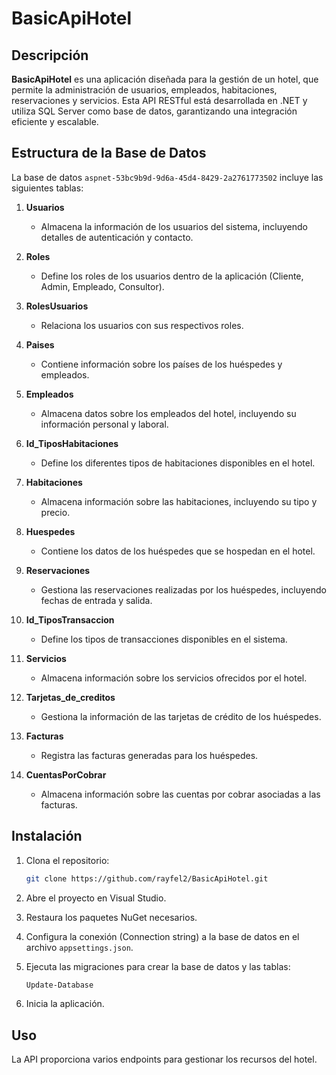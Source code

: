 # BasicApiHotel

## Descripción

**BasicApiHotel** es una aplicación diseñada para la gestión de un hotel, que permite la administración de usuarios, empleados, habitaciones, reservaciones y servicios. Esta API RESTful está desarrollada en .NET y utiliza SQL Server como base de datos, garantizando una integración eficiente y escalable.

## Estructura de la Base de Datos

La base de datos `aspnet-53bc9b9d-9d6a-45d4-8429-2a2761773502` incluye las siguientes tablas:

1. **Usuarios**
   - Almacena la información de los usuarios del sistema, incluyendo detalles de autenticación y contacto.

2. **Roles**
   - Define los roles de los usuarios dentro de la aplicación (Cliente, Admin, Empleado, Consultor).

3. **RolesUsuarios**
   - Relaciona los usuarios con sus respectivos roles.

4. **Paises**
   - Contiene información sobre los países de los huéspedes y empleados.

5. **Empleados**
   - Almacena datos sobre los empleados del hotel, incluyendo su información personal y laboral.

6. **Id_TiposHabitaciones**
   - Define los diferentes tipos de habitaciones disponibles en el hotel.

7. **Habitaciones**
   - Almacena información sobre las habitaciones, incluyendo su tipo y precio.

8. **Huespedes**
   - Contiene los datos de los huéspedes que se hospedan en el hotel.

9. **Reservaciones**
   - Gestiona las reservaciones realizadas por los huéspedes, incluyendo fechas de entrada y salida.

10. **Id_TiposTransaccion**
    - Define los tipos de transacciones disponibles en el sistema.

11. **Servicios**
    - Almacena información sobre los servicios ofrecidos por el hotel.

12. **Tarjetas_de_creditos**
    - Gestiona la información de las tarjetas de crédito de los huéspedes.

13. **Facturas**
    - Registra las facturas generadas para los huéspedes.

14. **CuentasPorCobrar**
    - Almacena información sobre las cuentas por cobrar asociadas a las facturas.

## Instalación

1. Clona el repositorio:
   ```bash
   git clone https://github.com/rayfel2/BasicApiHotel.git
   ```

2. Abre el proyecto en Visual Studio.

3. Restaura los paquetes NuGet necesarios.

4. Configura la conexión (Connection string) a la base de datos en el archivo `appsettings.json`.

5. Ejecuta las migraciones para crear la base de datos y las tablas:
   ```bash
   Update-Database
   ```

6. Inicia la aplicación.

## Uso

La API proporciona varios endpoints para gestionar los recursos del hotel. 
